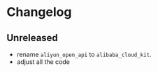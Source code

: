 # Changelog

## Unreleased

- rename `aliyun_open_api` to `alibaba_cloud_kit`.
- adjust all the code
